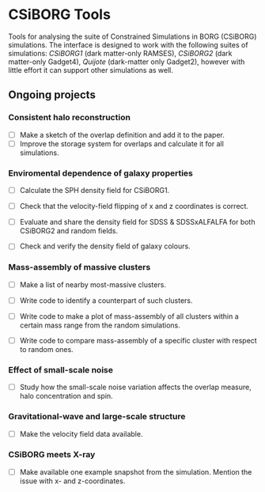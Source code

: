 # CSiBORG Tools

Tools for analysing the suite of Constrained Simulations in BORG (CSiBORG) simulations. The interface is designed to work with the following suites of simulations: *CSiBORG1* (dark matter-only RAMSES), *CSiBORG2* (dark matter-only Gadget4), *Quijote* (dark-matter only Gadget2), however with little effort it can support other simulations as well.

## Ongoing projects

### Consistent halo reconstruction
- [ ] Make a sketch of the overlap definition and add it to the paper.
- [ ] Improve the storage system for overlaps and calculate it for all simulations.

### Enviromental dependence of galaxy properties
- [ ] Calculate the SPH density field for CSiBORG1.
- [ ] Check that the velocity-field flipping of x and z coordinates is correct.
- [ ] Evaluate and share the density field for SDSS & SDSSxALFALFA for both CSiBORG2 and random fields.
- [ ] Check and verify the density field of galaxy colours.


### Mass-assembly of massive clusters
- [ ] Make a list of nearby most-massive clusters.
- [ ] Write code to identify a counterpart of such clusters.
- [ ] Write code to make a plot of mass-assembly of all clusters within a certain mass range from the random simulations.
- [ ] Write code to compare mass-assembly of a specific cluster with respect to random ones.


### Effect of small-scale noise
- [ ] Study how the small-scale noise variation affects the overlap measure, halo concentration and spin.

### Gravitational-wave and large-scale structure
- [ ] Make the velocity field data available.

### CSiBORG meets X-ray
- [ ] Make available one example snapshot from the simulation. Mention the issue with x- and z-coordinates.
